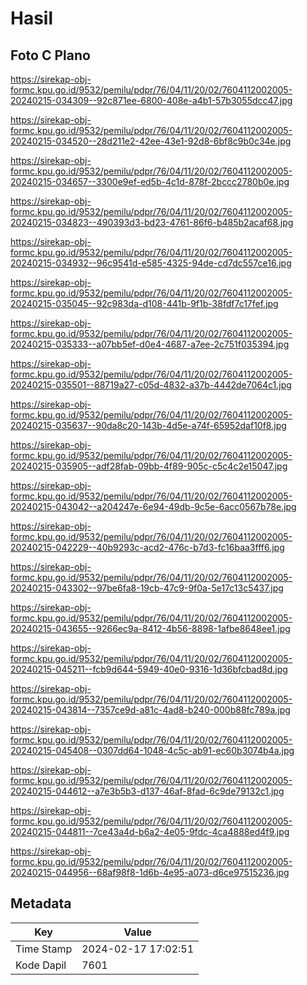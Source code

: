 # Hasil

## Foto C Plano

https://sirekap-obj-formc.kpu.go.id/9532/pemilu/pdpr/76/04/11/20/02/7604112002005-20240215-034309--92c871ee-6800-408e-a4b1-57b3055dcc47.jpg

https://sirekap-obj-formc.kpu.go.id/9532/pemilu/pdpr/76/04/11/20/02/7604112002005-20240215-034520--28d211e2-42ee-43e1-92d8-6bf8c9b0c34e.jpg

https://sirekap-obj-formc.kpu.go.id/9532/pemilu/pdpr/76/04/11/20/02/7604112002005-20240215-034657--3300e9ef-ed5b-4c1d-878f-2bccc2780b0e.jpg

https://sirekap-obj-formc.kpu.go.id/9532/pemilu/pdpr/76/04/11/20/02/7604112002005-20240215-034823--490393d3-bd23-4761-86f6-b485b2acaf68.jpg

https://sirekap-obj-formc.kpu.go.id/9532/pemilu/pdpr/76/04/11/20/02/7604112002005-20240215-034932--96c9541d-e585-4325-94de-cd7dc557ce16.jpg

https://sirekap-obj-formc.kpu.go.id/9532/pemilu/pdpr/76/04/11/20/02/7604112002005-20240215-035045--92c983da-d108-441b-9f1b-38fdf7c17fef.jpg

https://sirekap-obj-formc.kpu.go.id/9532/pemilu/pdpr/76/04/11/20/02/7604112002005-20240215-035333--a07bb5ef-d0e4-4687-a7ee-2c751f035394.jpg

https://sirekap-obj-formc.kpu.go.id/9532/pemilu/pdpr/76/04/11/20/02/7604112002005-20240215-035501--88719a27-c05d-4832-a37b-4442de7064c1.jpg

https://sirekap-obj-formc.kpu.go.id/9532/pemilu/pdpr/76/04/11/20/02/7604112002005-20240215-035637--90da8c20-143b-4d5e-a74f-65952daf10f8.jpg

https://sirekap-obj-formc.kpu.go.id/9532/pemilu/pdpr/76/04/11/20/02/7604112002005-20240215-035905--adf28fab-09bb-4f89-905c-c5c4c2e15047.jpg

https://sirekap-obj-formc.kpu.go.id/9532/pemilu/pdpr/76/04/11/20/02/7604112002005-20240215-043042--a204247e-6e94-49db-9c5e-6acc0567b78e.jpg

https://sirekap-obj-formc.kpu.go.id/9532/pemilu/pdpr/76/04/11/20/02/7604112002005-20240215-042229--40b9293c-acd2-476c-b7d3-fc16baa3fff6.jpg

https://sirekap-obj-formc.kpu.go.id/9532/pemilu/pdpr/76/04/11/20/02/7604112002005-20240215-043302--97be6fa8-19cb-47c9-9f0a-5e17c13c5437.jpg

https://sirekap-obj-formc.kpu.go.id/9532/pemilu/pdpr/76/04/11/20/02/7604112002005-20240215-043655--9266ec9a-8412-4b56-8898-1afbe8648ee1.jpg

https://sirekap-obj-formc.kpu.go.id/9532/pemilu/pdpr/76/04/11/20/02/7604112002005-20240215-045211--fcb9d644-5949-40e0-9316-1d36bfcbad8d.jpg

https://sirekap-obj-formc.kpu.go.id/9532/pemilu/pdpr/76/04/11/20/02/7604112002005-20240215-043814--7357ce9d-a81c-4ad8-b240-000b88fc789a.jpg

https://sirekap-obj-formc.kpu.go.id/9532/pemilu/pdpr/76/04/11/20/02/7604112002005-20240215-045408--0307dd64-1048-4c5c-ab91-ec60b3074b4a.jpg

https://sirekap-obj-formc.kpu.go.id/9532/pemilu/pdpr/76/04/11/20/02/7604112002005-20240215-044612--a7e3b5b3-d137-46af-8fad-6c9de79132c1.jpg

https://sirekap-obj-formc.kpu.go.id/9532/pemilu/pdpr/76/04/11/20/02/7604112002005-20240215-044811--7ce43a4d-b6a2-4e05-9fdc-4ca4888ed4f9.jpg

https://sirekap-obj-formc.kpu.go.id/9532/pemilu/pdpr/76/04/11/20/02/7604112002005-20240215-044956--68af98f8-1d6b-4e95-a073-d6ce97515236.jpg


## Metadata

| Key        | Value               |
| ---------- | ------------------- |
| Time Stamp | 2024-02-17 17:02:51 |
| Kode Dapil | 7601                |



